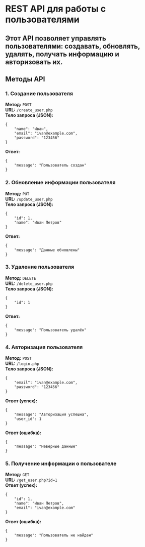 # REST API для работы с пользователями

## Этот API позволяет управлять пользователями: создавать, обновлять, удалять, получать информацию и авторизовать их. 

## Методы API  

### 1. Создание пользователя  
**Метод:** `POST`  
**URL:** `/create_user.php`  
**Тело запроса (JSON):** 
```
{ 
	"name": "Иван", 
	"email": "ivan@example.com", 
	"password": "123456"
}
```
**Ответ:** 
```
{
	"message": "Пользователь создан"
} 
```
### 2. Обновление информации пользователя  
**Метод:** `PUT`  
**URL:** `/update_user.php`  
**Тело запроса (JSON):** 
```
{
	"id": 1, 
	"name": "Иван Петров"
} 
```
**Ответ:** 
```
{ 
	"message": "Данные обновлены"
} 
```
### 3. Удаление пользователя  
**Метод:** `DELETE`  
**URL:** `/delete_user.php`  
**Тело запроса (JSON):**
```
{ 
	"id": 1 
} 
```
**Ответ:** 
```
{ 
	"message": "Пользователь удалён" 
}
```
### 4. Авторизация пользователя  
**Метод:** `POST`  
**URL:** `/login.php`  
**Тело запроса (JSON):** 
```
{ 
	"email": "ivan@example.com",
	"password": "123456" 
} 
```
**Ответ (успех):** 
```
{ 
	"message": "Авторизация успешна",
	"user_id": 1 
}
```
**Ответ (ошибка):** 
```
{
	"message": "Неверные данные"
} 
```
### 5. Получение информации о пользователе
**Метод:** `GET`  
**URL:** `/get_user.php?id=1`  
**Ответ (успех):** 
```
{ 
	"id": 1,
	"name": "Иван Петров",
	"email": "ivan@example.com"
} 
```
**Ответ (ошибка):** 
```
{ 
	"message": "Пользователь не найден" 
}
```
